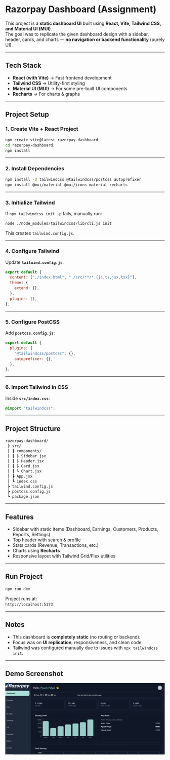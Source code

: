 # Razorpay Dashboard (Assignment)

This project is a **static dashboard UI** built using **React, Vite, Tailwind CSS, and Material UI (MUI)**.  
The goal was to replicate the given dashboard design with a sidebar, header, cards, and charts — **no navigation or backend functionality** (purely UI).

---

## Tech Stack

- **React (with Vite)** → Fast frontend development
- **Tailwind CSS** → Utility-first styling
- **Material UI (MUI)** → For some pre-built UI components
- **Recharts** → For charts & graphs

---

## Project Setup

### 1. Create Vite + React Project

```bash
npm create vite@latest razorpay-dashboard
cd razorpay-dashboard
npm install
```

---

### 2. Install Dependencies

```bash
npm install -D tailwindcss @tailwindcss/postcss autoprefixer
npm install @mui/material @mui/icons-material recharts
```

---

### 3. Initialize Tailwind

If `npx tailwindcss init -p` fails, manually run:

```bash
node ./node_modules/tailwindcss/lib/cli.js init
```

This creates `tailwind.config.js`.

---

### 4. Configure Tailwind

Update **`tailwind.config.js`**:

```js
export default {
  content: ["./index.html", "./src/**/*.{js,ts,jsx,tsx}"],
  theme: {
    extend: {},
  },
  plugins: [],
};
```

---

### 5. Configure PostCSS

Add **`postcss.config.js`**:

```js
export default {
  plugins: {
    "@tailwindcss/postcss": {},
    autoprefixer: {},
  },
};
```

---

### 6. Import Tailwind in CSS

Inside **`src/index.css`**:

```css
@import "tailwindcss";
```

---

## Project Structure

```
razorpay-dashboard/
 ┣ src/
 ┃ ┣ components/
 ┃ ┃ ┣ Sidebar.jsx
 ┃ ┃ ┣ Header.jsx
 ┃ ┃ ┣ Card.jsx
 ┃ ┃ ┗ Chart.jsx
 ┃ ┣ App.jsx
 ┃ ┗ index.css
 ┣ tailwind.config.js
 ┣ postcss.config.js
 ┗ package.json
```

---

## Features

- Sidebar with static items (Dashboard, Earnings, Customers, Products, Reports, Settings)
- Top header with search & profile
- Stats cards (Revenue, Transactions, etc.)
- Charts using **Recharts**
- Responsive layout with Tailwind Grid/Flex utilities

---

## Run Project

```bash
npm run dev
```

Project runs at:  
`http://localhost:5173`

---

## Notes

- This dashboard is **completely static** (no routing or backend).
- Focus was on **UI replication**, responsiveness, and clean code.
- Tailwind was configured manually due to issues with `npx tailwindcss init`.

---

## Demo Screenshot

![alt text](image.png)
